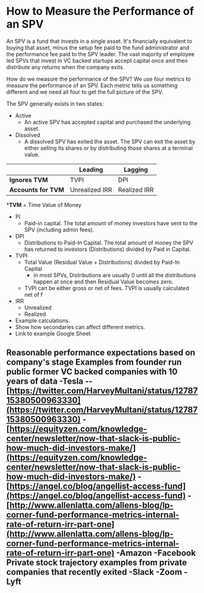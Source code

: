 # How to Measure the Performance of an SPV

An SPV is a fund that invests in a single asset. It's financially equivalent to buying that asset, minus the setup fee paid to the fund administrator and the performance fee paid to the SPV leader. The vast majority of employee led SPVs that invest in VC backed startups accept capital once and then distribute any returns when the company exits.

How do we measure the performance of the SPV? We use four metrics to measure the performance of an SPV. Each metric tells us something different and we need all four to get the full picture of the SPV. 

The SPV generally exists in two states: 
- Active
	- An active SPV has accepted capital and purchased the underlying asset.
- Dissolved
	- A dissolved SPV has exited the asset. The SPV can exit the asset by either selling its shares or by distributing those shares at a terminal value. 


|   |  Leading |  Lagging |   
|-|-|-|
| **Ignores TVM**  | TVPI  | DPI  |   
| **Accounts for TVM**  | Unrealized IRR | Realized IRR  |   

***TVM** = Time Value of Money
- PI
	- Paid-in capital. The total amount of money investors have sent to the SPV (including admin fees).   
- DPI
    -   Distributions to Paid-In Capital. The total amount of money the SPV has returned to investors (Distributions) divided by Paid in Capital.
-   TVPI
	- Total Value (Residual Value + Distributions) divided by Paid-In Capital
		- in most SPVs, Distributions are usually 0 until all the distributions happen at once and then Residual Value becomes zero. 
    -  TVPI can be either gross or net of fees. TVPI is usually calculated net of f
-   IRR
    -   Unrealized
    -   Realized
-   Example calculations.
-   Show how secondaries can affect different metrics.
-   Link to example Google Sheet

Reasonable performance expectations based on company's stage
Examples from founder run public former VC backed companies with 10 years of data
-Tesla
--[https://twitter.com/HarveyMultani/status/1278715380500963330](https://twitter.com/HarveyMultani/status/1278715380500963330)
-[https://equityzen.com/knowledge-center/newsletter/now-that-slack-is-public-how-much-did-investors-make/](https://equityzen.com/knowledge-center/newsletter/now-that-slack-is-public-how-much-did-investors-make/)
-[https://angel.co/blog/angellist-access-fund](https://angel.co/blog/angellist-access-fund)
-[http://www.allenlatta.com/allens-blog/lp-corner-fund-performance-metrics-internal-rate-of-return-irr-part-one](http://www.allenlatta.com/allens-blog/lp-corner-fund-performance-metrics-internal-rate-of-return-irr-part-one)
-Amazon
-Facebook
Private stock trajectory examples from private companies that recently exited
-Slack
-Zoom
-Lyft
-

<!--stackedit_data:
eyJoaXN0b3J5IjpbMTI1NzE2MDY5NCwtMTYzOTY2NDkxMywzMD
Q3MzIxNDEsMTYxNzQ5NTc2OCwtMTI1NTEzMDE4LC0yMDc0ODcw
Mzg3LC0yMDk5NzA4MjIzLDIwMzIwNTgwOTUsLTMzMDQxOTUxOC
wxMjM5NzUzMTg0LC0xMzM1MDA0MDgwXX0=
-->